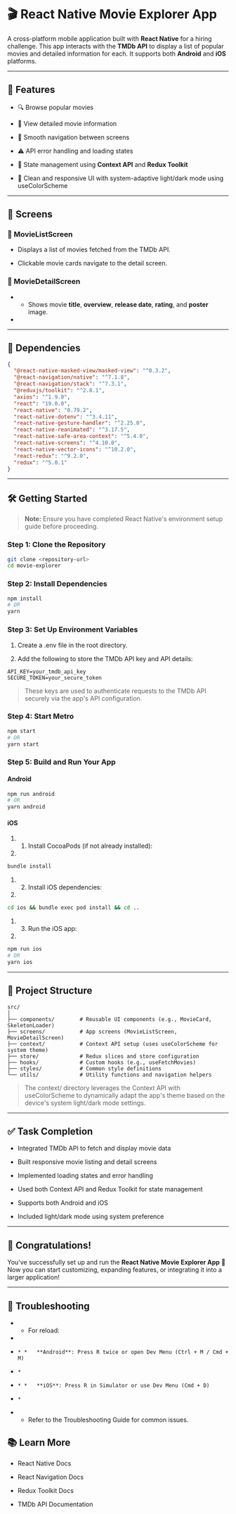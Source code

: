 # 🎬 React Native Movie Explorer App

A cross-platform mobile application built with **React Native** for a hiring challenge. This app interacts with the **TMDb API** to display a list of popular movies and detailed information for each. It supports both **Android** and **iOS** platforms.

* * *

## 🚀 Features

 *   🔍 Browse popular movies
      
 *   📄 View detailed movie information
     
 *   🧭 Smooth navigation between screens
       
 *   ⚠️ API error handling and loading states
      
 *   🧠 State management using **Context API** and **Redux Toolkit**
     
 *   🎨 Clean and responsive UI with system-adaptive light/dark mode using useColorScheme
   

* * *

## 📱 Screens

### 🔹 MovieListScreen

*   Displays a list of movies fetched from the TMDb API.
     
*   Clickable movie cards navigate to the detail screen.
      

### 🔹 MovieDetailScreen

* *   Shows movie **title**, **overview**, **release date**, **rating**, and **poster** image.
*     

* * *

## 🧩 Dependencies

```json
{
  "@react-native-masked-view/masked-view": "^0.3.2",
  "@react-navigation/native": "^7.1.8",
  "@react-navigation/stack": "^7.3.1",
  "@reduxjs/toolkit": "^2.8.1",
  "axios": "^1.9.0",
  "react": "19.0.0",
  "react-native": "0.79.2",
  "react-native-dotenv": "^3.4.11",
  "react-native-gesture-handler": "^2.25.0",
  "react-native-reanimated": "^3.17.5",
  "react-native-safe-area-context": "^5.4.0",
  "react-native-screens": "^4.10.0",
  "react-native-vector-icons": "^10.2.0",
  "react-redux": "^9.2.0",
  "redux": "^5.0.1"
}
```

* * *

## 🛠 Getting Started

> **Note:** Ensure you have completed React Native's environment setup guide before proceeding.

### Step 1: Clone the Repository

```bash
git clone <repository-url>
cd movie-explorer
```

### Step 2: Install Dependencies

```bash
npm install
# OR
yarn
```

### Step 3: Set Up Environment Variables

1.  Create a .env file in the root directory.
       
2.  Add the following to store the TMDb API key and API details:
     

```env
API_KEY=your_tmdb_api_key
SECURE_TOKEN=your_secure_token
```

> These keys are used to authenticate requests to the TMDb API securely via the app's API configuration.

### Step 4: Start Metro

```bash
npm start
# OR
yarn start
```

### Step 5: Build and Run Your App

#### Android

```bash
npm run android
# OR
yarn android
```

#### iOS

1. 1.  Install CocoaPods (if not already installed):
1.     

```bash
bundle install
```

1. 2.  Install iOS dependencies:
1.     

```bash
cd ios && bundle exec pod install && cd ..
```

1. 3.  Run the iOS app:
1.     

```bash
npm run ios
# OR
yarn ios
```

* * *

## 📂 Project Structure

```
src/
│
├── components/        # Reusable UI components (e.g., MovieCard, SkeletonLoader)
├── screens/           # App screens (MovieListScreen, MovieDetailScreen)
├── context/           # Context API setup (uses useColorScheme for system theme)
├── store/             # Redux slices and store configuration
├── hooks/             # Custom hooks (e.g., useFetchMovies)
├── styles/            # Common style definitions
└── utils/             # Utility functions and navigation helpers
```

> The context/ directory leverages the Context API with useColorScheme to dynamically adapt the app's theme based on the device's system light/dark mode settings.

* * *

## ✅ Task Completion

 *   Integrated TMDb API to fetch and display movie data
      
 *   Built responsive movie listing and detail screens
      
 *   Implemented loading states and error handling
    
 *   Used both Context API and Redux Toolkit for state management
     
 *   Supports both Android and iOS
     
 *   Included light/dark mode using system preference
      

* * *

## 👏 Congratulations!

You've successfully set up and run the **React Native Movie Explorer App** 🎉  
Now you can start customizing, expanding features, or integrating it into a larger application!

* * *

## 🧰 Troubleshooting

* *   For reload:
*     
*     * *   **Android**: Press R twice or open Dev Menu (Ctrl + M / Cmd + M)
*     *     
*     * *   **iOS**: Press R in Simulator or use Dev Menu (Cmd + D)
*     *     
* *   Refer to the Troubleshooting Guide for common issues.


## 📚 Learn More

*  React Native Docs
     
*  React Navigation Docs
      
*  Redux Toolkit Docs
    
*  TMDb API Documentation

